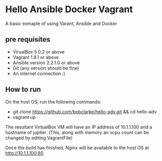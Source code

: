 # Hello Ansible Docker Vagrant
A basic exmaple of using Varant, Ansible and Docker 

## pre requisites
- VirualBox 5.0.2 or above
- Vagrant 1.8.1 or above
- Ansible version 2.2.1.0 or above
- Git (any version should be fine)
- An internet connection :)

## How to run 
On the host OS, run the following commands:
- git clone https://github.com/bobclarke/hello-adv.git && cd hello-adv
- vagrant up

The resultant VirtualBox VM will have an IP address of 10.1.1.100 and a hostname of jupiter. 
(This, along with memory an vcpu count can be changed by editing VagrantFile)

Once the build has finished, Nginx will be available to the host OS at http://10.1.1.100:80








